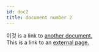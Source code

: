 ```yaml
---
id: doc2
title: document number 2
---
```


이것 is a link to [another document.](doc3.md)  
This is a link to an [external page.](http://www.example.com)
